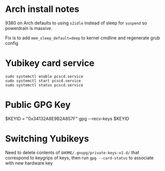 # Arch install notes

9380 on Arch defaults to using `s2idle` instead of sleep for `suspend` so
powerdrain is massive.

Fix is to add `mem_sleep_default=deep` to kernel cmdline and regenerate grub config

# Yubikey card service

```
sudo systemctl enable pcscd.service
sudo systemctl start pcscd.service 
sudo systemctl status pcscd.service
```

# Public GPG Key
$KEYID = "0x34132A8E9B2A857F"
gpg --recv-keys $KEYID

# Switching Yubikeys

Need to delete contents of `$HOME/.gnupg/private-keys-v1.d/` that correspond to
keygrips of keys, then run `gpg --card-status` to associate with new hardware
key
